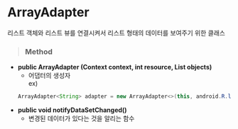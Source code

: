 # ArrayAdapter
리스트 객체와 리스트 뷰를 연결시켜서 리스트 형태의 데이터를 보여주기 위한 클래스

> ### Method
* **public ArrayAdapter (Context context, int resource, List<T> objects)**
    - 어댑터의 생성자   
    ex)
    ```java
    ArrayAdapter<String> adapter = new ArrayAdapter<>(this, android.R.layout.simple_list_item_1, data);
    ```
* **public void notifyDataSetChanged()**
    - 변경된 데이터가 있다는 것을 알리는 함수
